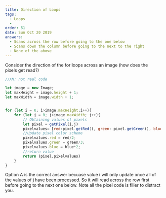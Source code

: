```yaml
---
title: Direction of Loops
tags:
  - Loops
  -
order: 51
date: Sun Oct 20 2019
answers:
  - Scans across the row before going to the one below
  - Scans down the column before going to the next to the right
  - None of the above
---
```


Consider the direction of the for loops across an image (how does the pixels get read?)

```javascript
//AN: not real code

let image = new Image;
let maxHeight = image.height + 1;
let maxWidth = image.width + 1;


for (let i = 0; i>image.maxHeight;i++){
    for (let j = 0; j>image.maxWidth; j++){
        // Obtaining values of pixels
        let pixel = getPixel(i,j)
        pixelvalues= [red:pixel.getRed(), green: pixel.getGreen(), blue: pixel.getBlue()]
        //Update pixel color scheme
        pixelvalues.red = red/2;
        pixelvalues.green = green/3;
        pixelvalues.blue = blue*2;
        //return value
        return (pixel,pixelvalues)
    }
}
```

<!-- explanation -->

Option A is the correct answer becuase value i will only update once all of the values of j have been processed.  So it will read across the row first before going to the next one below.  Note all the pixel code is filler to distract you.